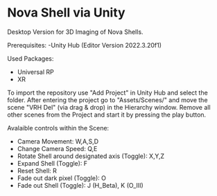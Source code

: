 # Nova Shell via Unity

Desktop Version for 3D Imaging of Nova Shells.

Prerequisites:
-Unity Hub (Editor Version 2022.3.20f1)

Used Packages:
- Universal RP
- XR
  

To import the repository use "Add Project" in Unity Hub and select the folder. After entering the project go to "Assets/Scenes/" and move the scene "VRH Del" (via drag & drop) in the Hierarchy window. Remove all other scenes from the Project and start it by pressing the play button.

Avalaible controls within the Scene:

- Camera Movement: W,A,S,D
- Change Camera Speed: Q,E
- Rotate Shell around designated axis (Toggle): X,Y,Z
- Expand Shell (Toggle): F
- Reset Shell: R
- Fade out dark pixel (Toggle): O
- Fade out Shell (Toggle): J (H_Beta), K (O_III)


